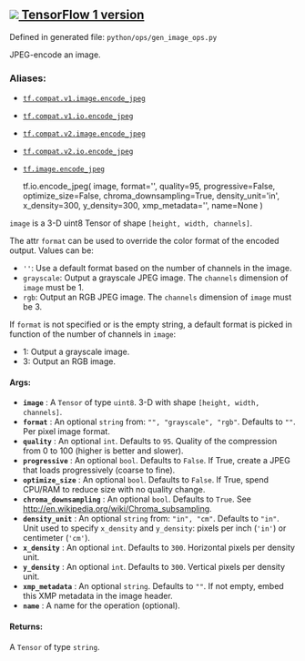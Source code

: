 [ ![](https://tensorflow.google.cn/images/tf_logo_32px.png) TensorFlow 1
version](/versions/r1.15/api_docs/python/tf/io/encode_jpeg)  
---  
  
Defined in generated file: `python/ops/gen_image_ops.py`

JPEG-encode an image.

### Aliases:

  * [`tf.compat.v1.image.encode_jpeg`](/api_docs/python/tf/io/encode_jpeg)
  * [`tf.compat.v1.io.encode_jpeg`](/api_docs/python/tf/io/encode_jpeg)
  * [`tf.compat.v2.image.encode_jpeg`](/api_docs/python/tf/io/encode_jpeg)
  * [`tf.compat.v2.io.encode_jpeg`](/api_docs/python/tf/io/encode_jpeg)
  * [`tf.image.encode_jpeg`](/api_docs/python/tf/io/encode_jpeg)

    
    
    tf.io.encode_jpeg(
        image,
        format='',
        quality=95,
        progressive=False,
        optimize_size=False,
        chroma_downsampling=True,
        density_unit='in',
        x_density=300,
        y_density=300,
        xmp_metadata='',
        name=None
    )
    

`image` is a 3-D uint8 Tensor of shape `[height, width, channels]`.

The attr `format` can be used to override the color format of the encoded
output. Values can be:

  * `''`: Use a default format based on the number of channels in the image.
  * `grayscale`: Output a grayscale JPEG image. The `channels` dimension of `image` must be 1.
  * `rgb`: Output an RGB JPEG image. The `channels` dimension of `image` must be 3.

If `format` is not specified or is the empty string, a default format is
picked in function of the number of channels in `image`:

  * 1: Output a grayscale image.
  * 3: Output an RGB image.

#### Args:

  * **`image`** : A `Tensor` of type `uint8`. 3-D with shape `[height, width, channels]`.
  * **`format`** : An optional `string` from: `"", "grayscale", "rgb"`. Defaults to `""`. Per pixel image format.
  * **`quality`** : An optional `int`. Defaults to `95`. Quality of the compression from 0 to 100 (higher is better and slower).
  * **`progressive`** : An optional `bool`. Defaults to `False`. If True, create a JPEG that loads progressively (coarse to fine).
  * **`optimize_size`** : An optional `bool`. Defaults to `False`. If True, spend CPU/RAM to reduce size with no quality change.
  * **`chroma_downsampling`** : An optional `bool`. Defaults to `True`. See http://en.wikipedia.org/wiki/Chroma_subsampling.
  * **`density_unit`** : An optional `string` from: `"in", "cm"`. Defaults to `"in"`. Unit used to specify `x_density` and `y_density`: pixels per inch (`'in'`) or centimeter (`'cm'`).
  * **`x_density`** : An optional `int`. Defaults to `300`. Horizontal pixels per density unit.
  * **`y_density`** : An optional `int`. Defaults to `300`. Vertical pixels per density unit.
  * **`xmp_metadata`** : An optional `string`. Defaults to `""`. If not empty, embed this XMP metadata in the image header.
  * **`name`** : A name for the operation (optional).

#### Returns:

A `Tensor` of type `string`.

